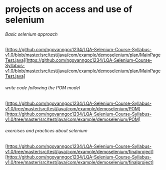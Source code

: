 # projects on access and use of selenium

###### Basic selenium approach 
[https://github.com/ngovanngoc1234/LQA-Selenium-Course-Syllabus-v1.0/blob/master/src/test/java/com/example/demoselenium/plan/MainPageTest.java][https://github.com/ngovanngoc1234/LQA-Selenium-Course-Syllabus-v1.0/blob/master/src/test/java/com/example/demoselenium/plan/MainPageTest.java]

###### write code following the POM model
[https://github.com/ngovanngoc1234/LQA-Selenium-Course-Syllabus-v1.0/tree/master/src/test/java/com/example/demoselenium/POM][https://github.com/ngovanngoc1234/LQA-Selenium-Course-Syllabus-v1.0/tree/master/src/test/java/com/example/demoselenium/POM]

###### exercises and practices about selenium
[https://github.com/ngovanngoc1234/LQA-Selenium-Course-Syllabus-v1.0/tree/master/src/test/java/com/example/demoselenium/finalproject][https://github.com/ngovanngoc1234/LQA-Selenium-Course-Syllabus-v1.0/tree/master/src/test/java/com/example/demoselenium/finalproject]

